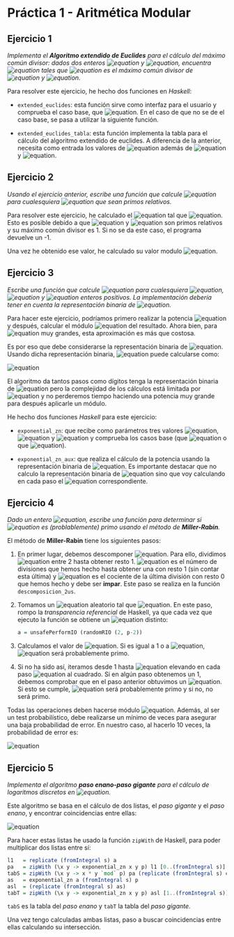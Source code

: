 # Práctica 1 - Aritmética Modular

## Ejercicio 1

_Implementa el **Algoritmo extendido de Euclides** para el cálculo del máximo común divisor: dados dos enteros
![equation](http://mathurl.com/25elof5.png) y ![equation](http://mathurl.com/25js5ug.png), encuentra ![equation](http://mathurl.com/h8ppwby.png) tales que ![equation](http://mathurl.com/gtyjyot.png) es el máximo común divisor de ![equation](http://mathurl.com/25elof5.png) y ![equation](http://mathurl.com/25js5ug.png)._

Para resolver este ejercicio, he hecho dos funciones en _Haskell_: 

- `extended_euclides`: esta función sirve como interfaz para el usuario y comprueba el caso base, que ![equation](http://mathurl.com/zoohk97.png). En el caso de que no se de el caso base, se pasa a utilizar la siguiente función.

- `extended_euclides_tabla`: esta función implementa la tabla para el cálculo del algoritmo extendido de euclides. A diferencia de la anterior, necesita como entrada los valores de ![equation](http://mathurl.com/glwyhq6.png) además de ![equation](http://mathurl.com/25elof5.png) y ![equation](http://mathurl.com/25js5ug.png).

## Ejercicio 2

_Usando el ejercicio anterior, escribe una función que calcule ![equation](http://mathurl.com/hhcnwnr.png) para cualesquiera ![equation](http://mathurl.com/jku6bzf.png) que sean primos relativos._

Para resolver este ejercicio, he calculado el ![equation](http://mathurl.com/26qs3uq.png) tal que ![equation](http://mathurl.com/gtyjyot.png). Esto es posible debido a que ![equation](http://mathurl.com/25elof5.png) y ![equation](http://mathurl.com/25js5ug.png) son primos relativos y su máximo común divisor es 1. Si no se da este caso, el programa devuelve un -1.

Una vez he obtenido ese valor, he calculado su valor modulo ![equation](http://mathurl.com/25js5ug.png). 


## Ejercicio 3

_Escribe una función que calcule ![equation](http://mathurl.com/hyy3kpk.png) para cualesquiera ![equation](http://mathurl.com/25elof5.png), ![equation](http://mathurl.com/25js5ug.png) y ![equation](http://mathurl.com/2wdwb4o.png) enteros positivos. La implementación debería tener en cuenta la representación binaria de ![equation](http://mathurl.com/25js5ug.png)._

Para hacer este ejercicio, podríamos primero realizar la potencia ![equation](http://mathurl.com/27tvygk.png) y después, calcular el módulo ![equation](http://mathurl.com/2wdwb4o.png) del resultado. Ahora bien, para ![equation](http://mathurl.com/27tvygk.png) muy grandes, esta aproximación es más que costosa.

Es por eso que debe considerarse la representación binaria de ![equation](http://mathurl.com/zbqqxv7.png). Usando dicha representación binaria, ![equation](http://mathurl.com/27tvygk.png) puede calcularse como:

![equation](http://mathurl.com/znlr2gc.png)

El algoritmo da tantos pasos como dígitos tenga la representación binaria de ![equation](http://mathurl.com/25js5ug.png) pero la complejidad de los cálculos está limitada por ![equation](http://mathurl.com/2wdwb4o.png) y no perderemos tiempo haciendo una potencia muy grande para después aplicarle un módulo.

He hecho dos funciones _Haskell_ para este ejercicio:

* `exponential_zn`: que recibe como parámetros tres valores ![equation](http://mathurl.com/25elof5.png), ![equation](http://mathurl.com/25js5ug.png) y ![equation](http://mathurl.com/2wdwb4o.png) y comprueba los casos base (que ![equation](http://mathurl.com/zoohk97.png) o que ![equation](http://mathurl.com/gven6k9.png)).

* `exponential_zn_aux`: que realiza el cálculo de la potencia usando la representación binaria de ![equation](http://mathurl.com/25js5ug.png). Es importante destacar que no calculo la representación binaria de ![equation](http://mathurl.com/25js5ug.png) sino que voy calculando en cada paso el ![equation](http://mathurl.com/39x8zcn.png) correspondiente.

## Ejercicio 4

_Dado un entero ![equation](http://mathurl.com/3xbx475.png), escribe una función para determinar si ![equation](http://mathurl.com/3xbx475.png) es (problablemente) primo usando el método de **Miller-Rabin**._

El método de __Miller-Rabin__ tiene los siguientes pasos:

1. En primer lugar, debemos descomponer ![equation](http://mathurl.com/h85ahjb.png). Para ello, dividimos ![equation](http://mathurl.com/hm7h2e8.png) entre 2 hasta obtener resto 1. ![equation](http://mathurl.com/26qs3uq.png) es el número de divisiones que hemos hecho hasta obtener una con resto 1 (sin contar esta última) y ![equation](http://mathurl.com/yemlmqa.png) es el cociente de la última división con resto 0 que hemos hecho y debe ser __impar__. Este paso se realiza en la función `descomposicion_2us`.

2. Tomamos un ![equation](http://mathurl.com/25elof5.png) aleatorio tal que ![equation](http://mathurl.com/hm7zezn.png). En este paso, rompo la _transparencia referencial_ de Haskell, ya que cada vez que ejecuto la función se obtiene un ![equation](http://mathurl.com/25elof5.png) distinto:

    ```haskell
    a = unsafePerformIO (randomRIO (2, p-2))
    ```

3. Calculamos el valor de ![equation](http://mathurl.com/jrraqse.png). Si es igual a 1 o a ![equation](http://mathurl.com/hm7h2e8.png), ![equation](http://mathurl.com/3xbx475.png) será probablemente primo.

4. Si no ha sido así, iteramos desde 1 hasta ![equation](http://mathurl.com/yemlmqa.png) elevando en cada paso ![equation](http://mathurl.com/jrraqse.png) al cuadrado. Si en algún paso obtenemos un 1, debemos comprobar que en el paso anterior obtuvimos un ![equation](http://mathurl.com/hm7h2e8.png). Si esto se cumple, ![equation](http://mathurl.com/3xbx475.png) será probablemente primo y si no, no será primo.

Todas las operaciones deben hacerse módulo ![equation](http://mathurl.com/3xbx475.png). Además, al ser un test probabilístico, debe realizarse un mínimo de veces para asegurar una baja probabilidad de error. En nuestro caso, al hacerlo 10 veces, la probabilidad de error es:

![equation](http://mathurl.com/jaxtzlm.png)

## Ejercicio 5

_Implementa el algoritmo **paso enano-paso gigante** para el cálculo de logaritmos
discretos en ![equation](http://mathurl.com/oj9rb3c.png)._

Este algoritmo se basa en el cálculo de dos listas, el _paso gigante_ y el _paso enano_, y encontrar coincidencias entre ellas:

![equation](http://mathurl.com/hlpb3zo.png)

Para hacer estas listas he usado la función `zipWith` de Haskell, para poder multiplicar dos listas entre sí:

```haskell
l1   = replicate (fromIntegral s) a
pa   = zipWith (\x y -> exponential_zn x y p) l1 [0..(fromIntegral s)]
tabS = zipWith (\x y -> x * y `mod` p) pa (replicate (fromIntegral s) c)
as   = exponential_zn a (fromIntegral s) p
asl  = (replicate (fromIntegral s) as)
tabT = zipWith (\x y -> exponential_zn x y p) asl [1..(fromIntegral s)]
```
`tabS` es la tabla del _paso enano_ y `tabT` la tabla del _paso gigante_.

Una vez tengo calculadas ambas listas, paso a buscar coincidencias entre ellas calculando su intersección.
